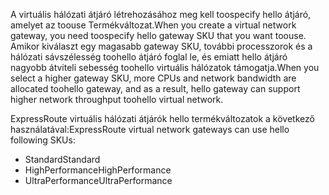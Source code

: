 <span data-ttu-id="74e9c-101">A virtuális hálózati átjáró létrehozásához meg kell toospecify hello átjáró, amelyet az toouse Termékváltozat.</span><span class="sxs-lookup"><span data-stu-id="74e9c-101">When you create a virtual network gateway, you need toospecify hello gateway SKU that you want toouse.</span></span> <span data-ttu-id="74e9c-102">Amikor kiválaszt egy magasabb gateway SKU, további processzorok és a hálózati sávszélesség toohello átjáró foglal le, és emiatt hello átjáró nagyobb átviteli sebesség toohello virtuális hálózatok támogatja.</span><span class="sxs-lookup"><span data-stu-id="74e9c-102">When you select a higher gateway SKU, more CPUs and network bandwidth are allocated toohello gateway, and as a result, hello gateway can support higher network throughput toohello virtual network.</span></span> 

<span data-ttu-id="74e9c-103">ExpressRoute virtuális hálózati átjárók hello termékváltozatok a következő használatával:</span><span class="sxs-lookup"><span data-stu-id="74e9c-103">ExpressRoute virtual network gateways can use hello following SKUs:</span></span> 

* <span data-ttu-id="74e9c-104">Standard</span><span class="sxs-lookup"><span data-stu-id="74e9c-104">Standard</span></span>
* <span data-ttu-id="74e9c-105">HighPerformance</span><span class="sxs-lookup"><span data-stu-id="74e9c-105">HighPerformance</span></span>
* <span data-ttu-id="74e9c-106">UltraPerformance</span><span class="sxs-lookup"><span data-stu-id="74e9c-106">UltraPerformance</span></span>

